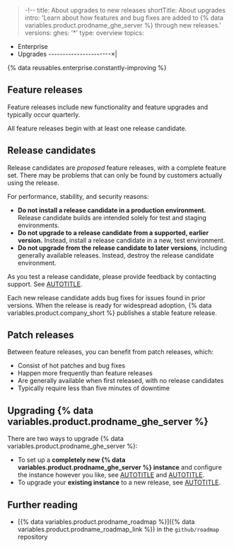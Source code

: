 >-!--
title: About upgrades to new releases
shortTitle: About upgrades
intro: 'Learn about how features and bug fixes are added to {% data variables.product.prodname_ghe_server %} through new releases.'
versions:
  ghes: '*'
type: overview
topics:
  - Enterprise
  - Upgrades
----------------------×|

{% data reusables.enterprise.constantly-improving %}

## Feature releases

Feature releases include new functionality and feature upgrades and typically occur quarterly.

All feature releases begin with at least one release candidate.

## Release candidates

Release candidates are _proposed_ feature releases, with a complete feature set. There may be problems that can only be found by customers actually using the release.

For performance, stability, and security reasons:
* **Do not install a release candidate in a production environment.** Release candidate builds are intended solely for test and staging environments.
* **Do not upgrade to a release candidate from a supported, earlier version.** Instead, install a release candidate in a new, test environment.
* **Do not upgrade from the release candidate to later versions**, including generally available releases. Instead, destroy the release candidate environment.

As you test a release candidate, please provide feedback by contacting support. See [AUTOTITLE](/support).

Each new release candidate adds bug fixes for issues found in prior versions. When the release is ready for widespread adoption, {% data variables.product.company_short %} publishes a stable feature release.

## Patch releases

Between feature releases, you can benefit from patch releases, which:

* Consist of hot patches and bug fixes
* Happen more frequently than feature releases
* Are generally available when first released, with no release candidates
* Typically require less than five minutes of downtime

## Upgrading {% data variables.product.prodname_ghe_server %}

There are two ways to upgrade {% data variables.product.prodname_ghe_server %}:

* To set up a **completely new {% data variables.product.prodname_ghe_server %} instance** and configure the instance however you like, see [AUTOTITLE](/admin/installation/setting-up-a-github-enterprise-server-instance) and [AUTOTITLE](/admin/configuration/configuring-your-enterprise).
* To upgrade your **existing instance** to a new release, see [AUTOTITLE](/admin/upgrading-your-instance/preparing-to-upgrade/overview-of-the-upgrade-process).

## Further reading

* [{% data variables.product.prodname_roadmap %}]({% data variables.product.prodname_roadmap_link %}) in the `github/roadmap` repository
